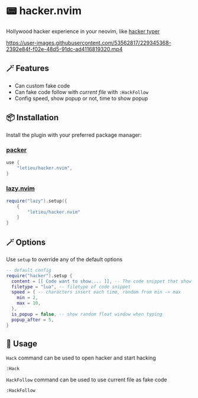 # 📟 hacker.nvim

Hollywood hacker experience in your neovim, like [hacker typer](https://hackertyper.net/)


https://user-images.githubusercontent.com/53562817/229345368-2392e84f-f02e-48d5-91dc-ad4116819320.mp4

## 🪄 Features
- Can custom fake code
- Can fake code follow with *current file* with `:HackFollow`
- Config speed, show popup or not, time to show popup

## 📦 Installation

Install the plugin with your preferred package manager:

### [packer](https://github.com/wbthomason/packer.nvim)

```lua
use {
    "letieu/hacker.nvim",
}
```

### [lazy.nvim](https://github.com/folke/lazy.nvim)

```lua
require("lazy").setup({
    { 
        "letieu/hacker.nvim"
    }
}
```


## 🪄 Options

Use `setup` to override any of the default options

```lua
-- default config
require("hacker").setup {
  content = [[ Code want to show.... ]], -- The code snippet that show when typing
  filetype = "lua", -- filetype of code snippet
  speed = { -- characters insert each time, random from min -> max
    min = 2,
    max = 10,
  },
  is_popup = false, -- show random float window when typing
  popup_after = 5,
}
```

## 🚀 Usage

`Hack` command can be used to open hacker and start hacking

```
:Hack
```

`HackFollow` command can be used to use current file as fake code
```
:HackFollow
```
